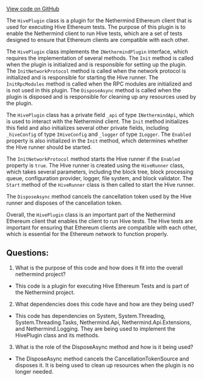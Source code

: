 [View code on GitHub](https://github.com/nethermindeth/nethermind/Nethermind.Hive/HivePlugin.cs)

The `HivePlugin` class is a plugin for the Nethermind Ethereum client that is used for executing Hive Ethereum tests. The purpose of this plugin is to enable the Nethermind client to run Hive tests, which are a set of tests designed to ensure that Ethereum clients are compatible with each other. 

The `HivePlugin` class implements the `INethermindPlugin` interface, which requires the implementation of several methods. The `Init` method is called when the plugin is initialized and is responsible for setting up the plugin. The `InitNetworkProtocol` method is called when the network protocol is initialized and is responsible for starting the Hive runner. The `InitRpcModules` method is called when the RPC modules are initialized and is not used in this plugin. The `DisposeAsync` method is called when the plugin is disposed and is responsible for cleaning up any resources used by the plugin.

The `HivePlugin` class has a private field `_api` of type `INethermindApi`, which is used to interact with the Nethermind client. The `Init` method initializes this field and also initializes several other private fields, including `_hiveConfig` of type `IHiveConfig` and `_logger` of type `ILogger`. The `Enabled` property is also initialized in the `Init` method, which determines whether the Hive runner should be started.

The `InitNetworkProtocol` method starts the Hive runner if the `Enabled` property is `true`. The Hive runner is created using the `HiveRunner` class, which takes several parameters, including the block tree, block processing queue, configuration provider, logger, file system, and block validator. The `Start` method of the `HiveRunner` class is then called to start the Hive runner.

The `DisposeAsync` method cancels the cancellation token used by the Hive runner and disposes of the cancellation token.

Overall, the `HivePlugin` class is an important part of the Nethermind Ethereum client that enables the client to run Hive tests. The Hive tests are important for ensuring that Ethereum clients are compatible with each other, which is essential for the Ethereum network to function properly.
## Questions: 
 1. What is the purpose of this code and how does it fit into the overall nethermind project?
- This code is a plugin for executing Hive Ethereum Tests and is part of the Nethermind project.
2. What dependencies does this code have and how are they being used?
- This code has dependencies on System, System.Threading, System.Threading.Tasks, Nethermind.Api, Nethermind.Api.Extensions, and Nethermind.Logging. They are being used to implement the HivePlugin class and its methods.
3. What is the role of the DisposeAsync method and how is it being used?
- The DisposeAsync method cancels the CancellationTokenSource and disposes it. It is being used to clean up resources when the plugin is no longer needed.